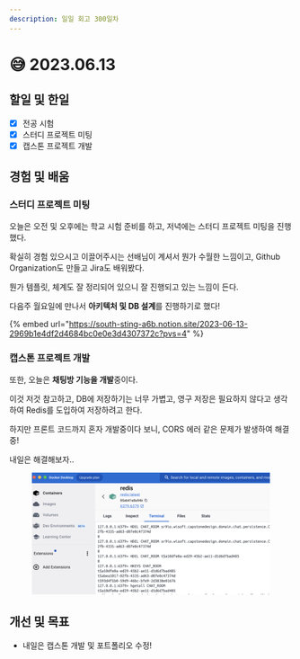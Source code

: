 ```yaml
---
description: 일일 회고 300일차
---
```


# 😅 2023.06.13

## 할일 및 한일&#x20;

* [x] 전공 시험&#x20;
* [x] 스터디 프로젝트 미팅&#x20;
* [x] 캡스톤 프로젝트 개발&#x20;

## 경험 및 배움&#x20;

### 스터디 프로젝트 미팅&#x20;

오늘은 오전 및 오후에는 학교 시험 준비를 하고, 저녁에는 스터디 프로젝트 미팅을 진행했다.

확실히 경험 있으시고 이끌어주시는 선배님이 계셔서 뭔가 수월한 느낌이고, Github Organization도 만들고 Jira도 배워봤다.

뭔가 템플릿, 체계도 잘 정리되어 있으니 잘 진행되고 있는 느낌이 든다.

다음주 월요일에 만나서 **아키텍처 및 DB 설계**를 진행하기로 했다!

{% embed url="https://south-sting-a6b.notion.site/2023-06-13-2969b1e4df2d4684bc0e0e3d4307372c?pvs=4" %}

### 캡스톤 프로젝트 개발&#x20;

또한, 오늘은 **채팅방 기능을 개발**중이다.

이것 저것 참고하고, DB에 저장하기는 너무 가볍고, 영구 저장은 필요하지 않다고 생각하여 Redis를 도입하여 저장하려고 한다.

하지만 프론트 코드까지 혼자 개발중이다 보니, CORS 에러 같은 문제가 발생하여 해결 중!

내일은 해결해보자..

<figure><img src="../.gitbook/assets/image (2) (1).png" alt=""><figcaption></figcaption></figure>

## 개선 및 목표&#x20;

* 내일은 캡스톤 개발 및 포트폴리오 수정!&#x20;
